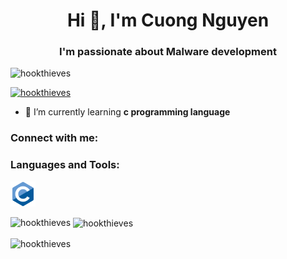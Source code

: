 <h1 align="center">Hi 👋, I'm Cuong Nguyen</h1>
<h3 align="center">I'm passionate about Malware development</h3>

<p align="left"> <img src="https://komarev.com/ghpvc/?username=hookthieves&label=Profile%20views&color=0e75b6&style=flat" alt="hookthieves" /> </p>

<p align="left"> <a href="https://github.com/ryo-ma/github-profile-trophy"><img src="https://github-profile-trophy.vercel.app/?username=hookthieves" alt="hookthieves" /></a> </p>

- 🌱 I’m currently learning **c programming language**

<h3 align="left">Connect with me:</h3>
<p align="left">
</p>

<h3 align="left">Languages and Tools:</h3>
<p align="left"> <a href="https://www.cprogramming.com/" target="_blank" rel="noreferrer"> <img src="https://raw.githubusercontent.com/devicons/devicon/master/icons/c/c-original.svg" alt="c" width="40" height="40"/> </a> </p>

<p><img align="left" src="https://github-readme-stats.vercel.app/api/top-langs?username=hookthieves&show_icons=true&locale=en&layout=compact" alt="hookthieves" /></p>

<p>&nbsp;<img align="center" src="https://github-readme-stats.vercel.app/api?username=hookthieves&show_icons=true&locale=en" alt="hookthieves" /></p>

<p><img align="center" src="https://github-readme-streak-stats.herokuapp.com/?user=hookthieves&" alt="hookthieves" /></p>


